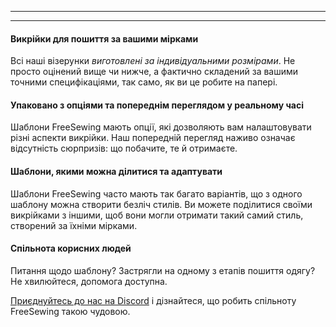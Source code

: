 - - -
- - -

#### Викрійки для пошиття за вашими мірками

Всі наші візерунки _виготовлені за індивідуальними розмірами_. Не просто оцінений вище чи нижче, а фактично складений за вашими точними специфікаціями, так само, як ви це робите на папері.

#### Упаковано з опціями та попереднім переглядом у реальному часі

Шаблони FreeSewing мають опції, які дозволяють вам налаштовувати різні аспекти викрійки. Наш попередній перегляд наживо означає відсутність сюрпризів: що побачите, те й отримаєте.

#### Шаблони, якими можна ділитися та адаптувати

Шаблони FreeSewing часто мають так багато варіантів, що з одного шаблону можна створити безліч стилів. Ви можете поділитися своїми викрійками з іншими, щоб вони могли отримати такий самий стиль, створений за їхніми мірками.

#### Спільнота корисних людей

Питання щодо шаблону? Застрягли на одному з етапів пошиття одягу? Не хвилюйтеся, допомога доступна.

[Приєднуйтесь до нас на Discord](https://discord.freesewing.org/) і дізнайтеся, що робить спільноту FreeSewing такою чудовою.
